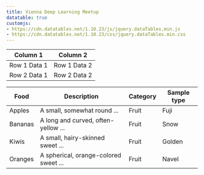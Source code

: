 ```yaml
---
title: Vienna Deep Learning Meetup
datatable: true
customjs:
- https://cdn.datatables.net/1.10.23/js/jquery.dataTables.min.js
- https://cdn.datatables.net/1.10.23/css/jquery.dataTables.min.css
---
```

<link rel="stylesheet" type="text/css" href="https://cdn.datatables.net/1.10.23/css/jquery.dataTables.css">
  
<script type="text/javascript" charset="utf8" src="https://cdn.datatables.net/1.10.23/js/jquery.dataTables.js"></script>

<table id="table_id" class="display">
    <thead>
        <tr>
            <th>Column 1</th>
            <th>Column 2</th>
        </tr>
    </thead>
    <tbody>
        <tr>
            <td>Row 1 Data 1</td>
            <td>Row 1 Data 2</td>
        </tr>
        <tr>
            <td>Row 2 Data 1</td>
            <td>Row 2 Data 2</td>
        </tr>
    </tbody>
</table>

<div class="datatable-begin"></div>

Food    | Description                           | Category | Sample type
------- | ------------------------------------- | -------- | -----------
Apples  | A small, somewhat round ...           | Fruit    | Fuji
Bananas | A long and curved, often-yellow ...   | Fruit    | Snow
Kiwis   | A small, hairy-skinned sweet ...      | Fruit    | Golden
Oranges | A spherical, orange-colored sweet ... | Fruit    | Navel

<div class="datatable-end"></div>